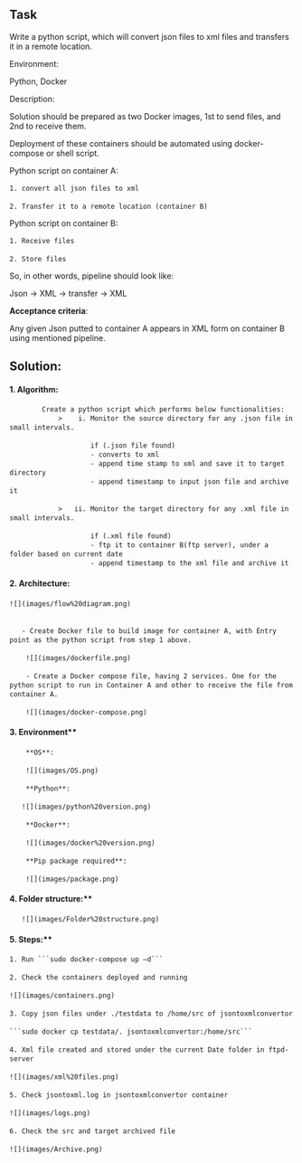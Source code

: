 ## Task

Write a python script, which will convert json files to xml files and transfers it in a remote location.

Environment:

Python, Docker

Description:

Solution should be prepared as two Docker images, 1st to send files, and 2nd to receive them.

Deployment of these containers should be automated using docker-compose or shell script.

Python script on container A:

    1. convert all json files to xml

    2. Transfer it to a remote location (container B)

Python script on container B:

    1. Receive files

    2. Store files

So, in other words, pipeline should look like:

Json -> XML -> transfer -> XML

**Acceptance criteria**:

Any given Json putted to container A appears in XML form on container B using mentioned pipeline.

## Solution:


#### 1. Algorithm:
            Create a python script which performs below functionalities:
                >    i. Monitor the source directory for any .json file in small intervals.

                        if (.json file found)
                        - converts to xml
                        - append time stamp to xml and save it to target directory
                        - append timestamp to input json file and archive it

                >   ii. Monitor the target directory for any .xml file in small intervals.

                        if (.xml file found) 
                        - ftp it to container B(ftp server), under a folder based on current date
                        - append timestamp to the xml file and archive it

#### 2. Architecture:

    ![](images/flow%20diagram.png)


       - Create Docker file to build image for container A, with Entry point as the python script from step 1 above.

        ![](images/dockerfile.png)

        - Create a Docker compose file, having 2 services. One for the python script to run in Container A and other to receive the file from container A.

        ![](images/docker-compose.png)	



#### 3. Environment** 

        **OS**: 

        ![](images/OS.png)

        **Python**:

       ![](images/python%20version.png)

        **Docker**:

        ![](images/docker%20version.png)

        **Pip package required**:

        ![](images/package.png)

#### 4. Folder structure:**

       ![](images/Folder%20structure.png)


#### 5. Steps:** 

    1. Run ```sudo docker-compose up –d```
    
    2. Check the containers deployed and running

    ![](images/containers.png)

    3. Copy json files under ./testdata to /home/src of jsontoxmlconvertor

    ```sudo docker cp testdata/. jsontoxmlconvertor:/home/src```

    4. Xml file created and stored under the current Date folder in ftpd-server

    ![](images/xml%20files.png)

    5. Check jsontoxml.log in jsontoxmlconvertor container

    ![](images/logs.png)

    6. Check the src and target archived file

    ![](images/Archive.png)




